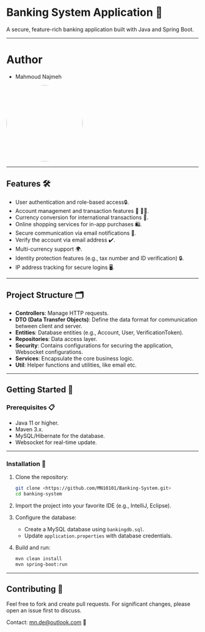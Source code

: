 
# Banking System Application 🏦

A secure, feature-rich banking application built with Java and Spring Boot.

---


# Author
-  Mahmoud Najmeh


<img src="https://avatars.githubusercontent.com/u/78208459?u=c3f9c7d6b49fc9726c5ea8bce260656bcb9654b3&v=4" width="200px" style="border-radius: 50%;">

---

## Features 🛠️
- User authentication and role-based access🔒.
- Account management and transaction features 💸 🧑‍💼.
- Currency conversion for international transactions 💱.
- Online shopping services for in-app purchases 🛍️.
- Secure communication via email notifications 📧.
- Verify the account via email address ✔️.
- Multi-currency support 🌍.
- Identity protection features (e.g., tax number and ID verification) 🔒.
- IP address tracking for secure logins 🖥️.

---

## Project Structure 🗂️
- **Controllers**: Manage HTTP requests.
- **DTO (Data Transfer Objects)**: Define the data format for communication between client and server.
- **Entities**: Database entities (e.g., Account, User, VerificationToken).
- **Repositories**: Data access layer.
- **Security**: Contains configurations for securing the application, Websocket configurations.
- **Services**: Encapsulate the core business logic.
- **Util**:  Helper functions and utilities, like email etc.

---

## Getting Started 🚀
### Prerequisites 📋
- Java 11 or higher.
- Maven 3.x.
- MySQL/Hibernate for the database.
- Websocket for real-time update.

---

### Installation 🔧
1. Clone the repository:
   ```bash
   git clone <https://github.com/MN10101/Banking-System.git>
   cd banking-system
   ```
2. Import the project into your favorite IDE (e.g., IntelliJ, Eclipse).
3. Configure the database:
   - Create a MySQL database using `bankingdb.sql`.
   - Update `application.properties` with database credentials.

4. Build and run:
   ```bash
   mvn clean install
   mvn spring-boot:run
   ```
---

## Contributing 🤝
Feel free to fork and create pull requests. For significant changes, please open an issue first to discuss.

Contact: mn.de@outlook.com 📧
